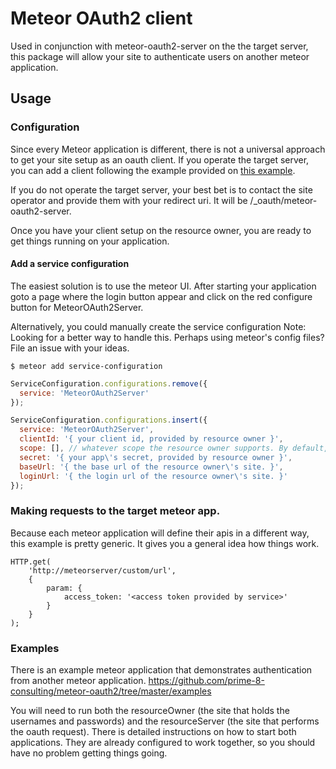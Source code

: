 # Meteor OAuth2 client
Used in conjunction with meteor-oauth2-server on the the target server, this
package will allow your site to authenticate users on another meteor application.

## Usage

### Configuration
Since every Meteor application is different, there is not a universal approach
to get your site setup as an oauth client. If you operate the target server,
you can add a client following the example provided on [this example](https://github.com/prime-8-consulting/meteor-oauth2/blob/master/examples/resourceOwner/server/index.js).

If you do not operate the target server, your best bet is to contact the site
operator and provide them with your redirect uri. It will be <your base url>/_oauth/meteor-oauth2-server.

Once you have your client setup on the resource owner, you are ready to
get things running on your application.

#### Add a service configuration
The easiest solution is to use the meteor UI. After starting your application
goto a page where the login button appear and click on the red configure button
for MeteorOAuth2Server.

Alternatively, you could manually create the service configuration
Note: Looking for a better way to handle this. Perhaps using meteor's config files? File an issue with your ideas.
```
$ meteor add service-configuration
```

``` javascript
ServiceConfiguration.configurations.remove({
  service: 'MeteorOAuth2Server'
});

ServiceConfiguration.configurations.insert({
  service: 'MeteorOAuth2Server',
  clientId: '{ your client id, provided by resource owner }',
  scope: [], // whatever scope the resource owner supports. By default, ['email'] will be used.
  secret: '{ your app\'s secret, provided by resource owner }',
  baseUrl: '{ the base url of the resource owner\'s site. }',
  loginUrl: '{ the login url of the resource owner\'s site. }'
});
```

### Making requests to the target meteor app.
Because each meteor application will define their apis in a different way,
this example is pretty generic. It gives you a general idea how things work.
```
HTTP.get(
    'http://meteorserver/custom/url',
    {
        param: {
            access_token: '<access token provided by service>'
        }
    }
);
```

### Examples
There is an example meteor application that demonstrates authentication from
another meteor application.
https://github.com/prime-8-consulting/meteor-oauth2/tree/master/examples

You will need to run both the resourceOwner (the site that holds the usernames and passwords)
and the resourceServer (the site that performs the oauth request). There is
detailed instructions on how to start both applications. They are already
configured to work together, so you should have no problem getting things going.